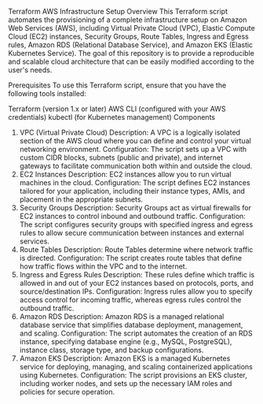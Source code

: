 Terraform AWS Infrastructure Setup
Overview
This Terraform script automates the provisioning of a complete infrastructure setup on Amazon Web Services (AWS), including Virtual Private Cloud (VPC), Elastic Compute Cloud (EC2) instances, Security Groups, Route Tables, Ingress and Egress rules, Amazon RDS (Relational Database Service), and Amazon EKS (Elastic Kubernetes Service). The goal of this repository is to provide a reproducible and scalable cloud architecture that can be easily modified according to the user's needs.

Prerequisites
To use this Terraform script, ensure that you have the following tools installed:

Terraform (version 1.x or later)
AWS CLI (configured with your AWS credentials)
kubectl (for Kubernetes management)
Components
1. VPC (Virtual Private Cloud)
Description: A VPC is a logically isolated section of the AWS cloud where you can define and control your virtual networking environment.
Configuration: The script sets up a VPC with custom CIDR blocks, subnets (public and private), and internet gateways to facilitate communication both within and outside the cloud.
2. EC2 Instances
Description: EC2 instances allow you to run virtual machines in the cloud.
Configuration: The script defines EC2 instances tailored for your application, including their instance types, AMIs, and placement in the appropriate subnets.
3. Security Groups
Description: Security Groups act as virtual firewalls for EC2 instances to control inbound and outbound traffic.
Configuration: The script configures security groups with specified ingress and egress rules to allow secure communication between instances and external services.
4. Route Tables
Description: Route Tables determine where network traffic is directed.
Configuration: The script creates route tables that define how traffic flows within the VPC and to the internet.
5. Ingress and Egress Rules
Description: These rules define which traffic is allowed in and out of your EC2 instances based on protocols, ports, and source/destination IPs.
Configuration: Ingress rules allow you to specify access control for incoming traffic, whereas egress rules control the outbound traffic.
6. Amazon RDS
Description: Amazon RDS is a managed relational database service that simplifies database deployment, management, and scaling.
Configuration: The script automates the creation of an RDS instance, specifying database engine (e.g., MySQL, PostgreSQL), instance class, storage type, and backup configurations.
7. Amazon EKS
Description: Amazon EKS is a managed Kubernetes service for deploying, managing, and scaling containerized applications using Kubernetes.
Configuration: The script provisions an EKS cluster, including worker nodes, and sets up the necessary IAM roles and policies for secure operation.